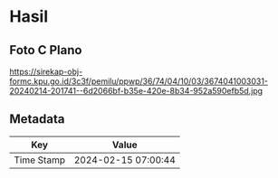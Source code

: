 # Hasil

## Foto C Plano

https://sirekap-obj-formc.kpu.go.id/3c3f/pemilu/ppwp/36/74/04/10/03/3674041003031-20240214-201741--6d2066bf-b35e-420e-8b34-952a590efb5d.jpg


## Metadata

| Key        | Value               |
| ---------- | ------------------- |
| Time Stamp | 2024-02-15 07:00:44 |



